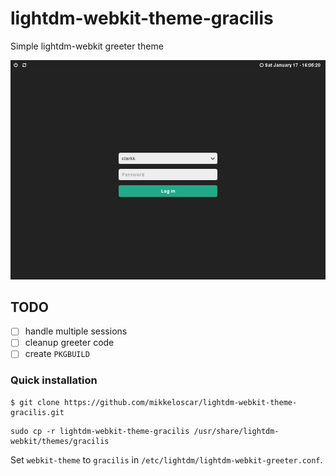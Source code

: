 # lightdm-webkit-theme-gracilis

Simple lightdm-webkit greeter theme

![Screenshot](img/screenshot.png)

## TODO

- [ ] handle multiple sessions
- [ ] cleanup greeter code
- [ ] create `PKGBUILD`

### Quick installation

```
$ git clone https://github.com/mikkeloscar/lightdm-webkit-theme-gracilis.git
```

```
sudo cp -r lightdm-webkit-theme-gracilis /usr/share/lightdm-webkit/themes/gracilis
```
Set `webkit-theme` to `gracilis` in `/etc/lightdm/lightdm-webkit-greeter.conf`.
